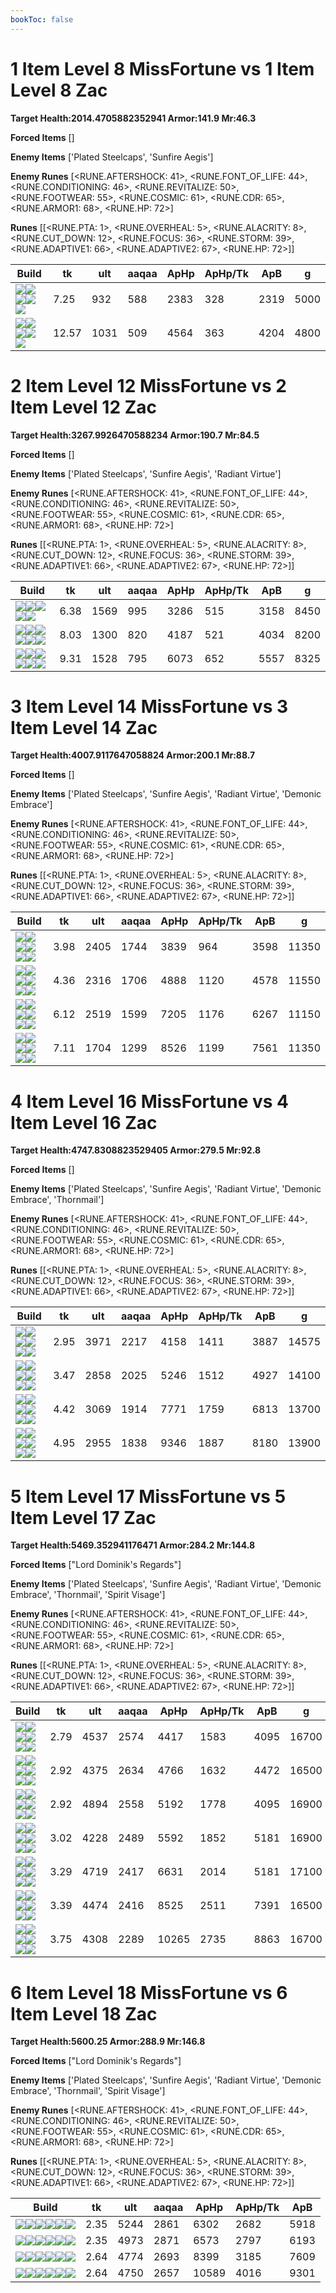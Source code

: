 ```yaml
---
bookToc: false
---
```


# 1 Item Level 8 MissFortune vs 1 Item Level 8 Zac

**Target Health:2014.4705882352941 Armor:141.9 Mr:46.3**


**Forced Items** []


**Enemy Items** ['Plated Steelcaps', 'Sunfire Aegis']


**Enemy Runes** [<RUNE.AFTERSHOCK: 41>, <RUNE.FONT_OF_LIFE: 44>, <RUNE.CONDITIONING: 46>, <RUNE.REVITALIZE: 50>, <RUNE.FOOTWEAR: 55>, <RUNE.COSMIC: 61>, <RUNE.CDR: 65>, <RUNE.ARMOR1: 68>, <RUNE.HP: 72>]


**Runes** [[<RUNE.PTA: 1>, <RUNE.OVERHEAL: 5>, <RUNE.ALACRITY: 8>, <RUNE.CUT_DOWN: 12>, <RUNE.FOCUS: 36>, <RUNE.STORM: 39>, <RUNE.ADAPTIVE1: 66>, <RUNE.ADAPTIVE2: 67>, <RUNE.HP: 72>]]




Build | tk | ult | aaqaa |ApHp | ApHp/Tk | ApB | g
-|-|-|-|-|-|-|-
![](/item/6672.png)![](/item/1001.png)![](/item/1053.png)![](/item/1055.png)![](/item/1036.png)|7.25|932|588|2383|328|2319|5000
![](/item/3156.png)![](/item/1001.png)![](/item/1053.png)![](/item/1055.png)![](/item/1036.png)|12.57|1031|509|4564|363|4204|4800




























































# 2 Item Level 12 MissFortune vs 2 Item Level 12 Zac

**Target Health:3267.9926470588234 Armor:190.7 Mr:84.5**


**Forced Items** []


**Enemy Items** ['Plated Steelcaps', 'Sunfire Aegis', 'Radiant Virtue']


**Enemy Runes** [<RUNE.AFTERSHOCK: 41>, <RUNE.FONT_OF_LIFE: 44>, <RUNE.CONDITIONING: 46>, <RUNE.REVITALIZE: 50>, <RUNE.FOOTWEAR: 55>, <RUNE.COSMIC: 61>, <RUNE.CDR: 65>, <RUNE.ARMOR1: 68>, <RUNE.HP: 72>]


**Runes** [[<RUNE.PTA: 1>, <RUNE.OVERHEAL: 5>, <RUNE.ALACRITY: 8>, <RUNE.CUT_DOWN: 12>, <RUNE.FOCUS: 36>, <RUNE.STORM: 39>, <RUNE.ADAPTIVE1: 66>, <RUNE.ADAPTIVE2: 67>, <RUNE.HP: 72>]]




Build | tk | ult | aaqaa |ApHp | ApHp/Tk | ApB | g
-|-|-|-|-|-|-|-
![](/item/6672.png)![](/item/3033.png)![](/item/1053.png)![](/item/1055.png)![](/item/3006.png)|6.38|1569|995|3286|515|3158|8450
![](/item/6672.png)![](/item/3091.png)![](/item/1001.png)![](/item/1053.png)![](/item/1055.png)![](/item/1036.png)|8.03|1300|820|4187|521|4034|8200
![](/item/6672.png)![](/item/3156.png)![](/item/1001.png)![](/item/1053.png)![](/item/1055.png)![](/item/1037.png)|9.31|1528|795|6073|652|5557|8325




























































# 3 Item Level 14 MissFortune vs 3 Item Level 14 Zac

**Target Health:4007.9117647058824 Armor:200.1 Mr:88.7**


**Forced Items** []


**Enemy Items** ['Plated Steelcaps', 'Sunfire Aegis', 'Radiant Virtue', 'Demonic Embrace']


**Enemy Runes** [<RUNE.AFTERSHOCK: 41>, <RUNE.FONT_OF_LIFE: 44>, <RUNE.CONDITIONING: 46>, <RUNE.REVITALIZE: 50>, <RUNE.FOOTWEAR: 55>, <RUNE.COSMIC: 61>, <RUNE.CDR: 65>, <RUNE.ARMOR1: 68>, <RUNE.HP: 72>]


**Runes** [[<RUNE.PTA: 1>, <RUNE.OVERHEAL: 5>, <RUNE.ALACRITY: 8>, <RUNE.CUT_DOWN: 12>, <RUNE.FOCUS: 36>, <RUNE.STORM: 39>, <RUNE.ADAPTIVE1: 66>, <RUNE.ADAPTIVE2: 67>, <RUNE.HP: 72>]]




Build | tk | ult | aaqaa |ApHp | ApHp/Tk | ApB | g
-|-|-|-|-|-|-|-
![](/item/6672.png)![](/item/3036.png)![](/item/3153.png)![](/item/1001.png)![](/item/1055.png)![](/item/1038.png)|3.98|2405|1744|3839|964|3598|11350
![](/item/3036.png)![](/item/3091.png)![](/item/3153.png)![](/item/1001.png)![](/item/1055.png)![](/item/1038.png)|4.36|2316|1706|4888|1120|4578|11550
![](/item/3156.png)![](/item/3036.png)![](/item/3153.png)![](/item/1001.png)![](/item/1055.png)![](/item/1038.png)|6.12|2519|1599|7205|1176|6267|11150
![](/item/3156.png)![](/item/3091.png)![](/item/3153.png)![](/item/1001.png)![](/item/1055.png)![](/item/1038.png)|7.11|1704|1299|8526|1199|7561|11350




























































# 4 Item Level 16 MissFortune vs 4 Item Level 16 Zac

**Target Health:4747.8308823529405 Armor:279.5 Mr:92.8**


**Forced Items** []


**Enemy Items** ['Plated Steelcaps', 'Sunfire Aegis', 'Radiant Virtue', 'Demonic Embrace', 'Thornmail']


**Enemy Runes** [<RUNE.AFTERSHOCK: 41>, <RUNE.FONT_OF_LIFE: 44>, <RUNE.CONDITIONING: 46>, <RUNE.REVITALIZE: 50>, <RUNE.FOOTWEAR: 55>, <RUNE.COSMIC: 61>, <RUNE.CDR: 65>, <RUNE.ARMOR1: 68>, <RUNE.HP: 72>]


**Runes** [[<RUNE.PTA: 1>, <RUNE.OVERHEAL: 5>, <RUNE.ALACRITY: 8>, <RUNE.CUT_DOWN: 12>, <RUNE.FOCUS: 36>, <RUNE.STORM: 39>, <RUNE.ADAPTIVE1: 66>, <RUNE.ADAPTIVE2: 67>, <RUNE.HP: 72>]]




Build | tk | ult | aaqaa |ApHp | ApHp/Tk | ApB | g
-|-|-|-|-|-|-|-
![](/item/6672.png)![](/item/3036.png)![](/item/3153.png)![](/item/3142.png)![](/item/1038.png)![](/item/1037.png)|2.95|3971|2217|4158|1411|3887|14575
![](/item/6672.png)![](/item/3036.png)![](/item/3153.png)![](/item/3091.png)![](/item/1001.png)![](/item/1038.png)|3.47|2858|2025|5246|1512|4927|14100
![](/item/6672.png)![](/item/3036.png)![](/item/3153.png)![](/item/3156.png)![](/item/1001.png)![](/item/1038.png)|4.42|3069|1914|7771|1759|6813|13700
![](/item/3036.png)![](/item/3091.png)![](/item/3153.png)![](/item/3156.png)![](/item/1001.png)![](/item/1038.png)|4.95|2955|1838|9346|1887|8180|13900




























































# 5 Item Level 17 MissFortune vs 5 Item Level 17 Zac

**Target Health:5469.352941176471 Armor:284.2 Mr:144.8**


**Forced Items** ["Lord Dominik's Regards"]


**Enemy Items** ['Plated Steelcaps', 'Sunfire Aegis', 'Radiant Virtue', 'Demonic Embrace', 'Thornmail', 'Spirit Visage']


**Enemy Runes** [<RUNE.AFTERSHOCK: 41>, <RUNE.FONT_OF_LIFE: 44>, <RUNE.CONDITIONING: 46>, <RUNE.REVITALIZE: 50>, <RUNE.FOOTWEAR: 55>, <RUNE.COSMIC: 61>, <RUNE.CDR: 65>, <RUNE.ARMOR1: 68>, <RUNE.HP: 72>]


**Runes** [[<RUNE.PTA: 1>, <RUNE.OVERHEAL: 5>, <RUNE.ALACRITY: 8>, <RUNE.CUT_DOWN: 12>, <RUNE.FOCUS: 36>, <RUNE.STORM: 39>, <RUNE.ADAPTIVE1: 66>, <RUNE.ADAPTIVE2: 67>, <RUNE.HP: 72>]]




Build | tk | ult | aaqaa |ApHp | ApHp/Tk | ApB | g
-|-|-|-|-|-|-|-
![](/item/6672.png)![](/item/3036.png)![](/item/3153.png)![](/item/3142.png)![](/item/3095.png)![](/item/1038.png)|2.79|4537|2574|4417|1583|4095|16700
![](/item/6672.png)![](/item/3036.png)![](/item/3153.png)![](/item/3142.png)![](/item/6609.png)![](/item/1038.png)|2.92|4375|2634|4766|1632|4472|16500
![](/item/6672.png)![](/item/3036.png)![](/item/3153.png)![](/item/3142.png)![](/item/3072.png)![](/item/1038.png)|2.92|4894|2558|5192|1778|4095|16900
![](/item/6672.png)![](/item/3036.png)![](/item/3153.png)![](/item/3142.png)![](/item/3091.png)![](/item/1038.png)|3.02|4228|2489|5592|1852|5181|16900
![](/item/3036.png)![](/item/3091.png)![](/item/3153.png)![](/item/3072.png)![](/item/3142.png)![](/item/1038.png)|3.29|4719|2417|6631|2014|5181|17100
![](/item/6672.png)![](/item/3036.png)![](/item/3153.png)![](/item/3142.png)![](/item/3156.png)![](/item/1038.png)|3.39|4474|2416|8525|2511|7391|16500
![](/item/3036.png)![](/item/3091.png)![](/item/3153.png)![](/item/3156.png)![](/item/3142.png)![](/item/1038.png)|3.75|4308|2289|10265|2735|8863|16700




























































# 6 Item Level 18 MissFortune vs 6 Item Level 18 Zac

**Target Health:5600.25 Armor:288.9 Mr:146.8**


**Forced Items** ["Lord Dominik's Regards"]


**Enemy Items** ['Plated Steelcaps', 'Sunfire Aegis', 'Radiant Virtue', 'Demonic Embrace', 'Thornmail', 'Spirit Visage']


**Enemy Runes** [<RUNE.AFTERSHOCK: 41>, <RUNE.FONT_OF_LIFE: 44>, <RUNE.CONDITIONING: 46>, <RUNE.REVITALIZE: 50>, <RUNE.FOOTWEAR: 55>, <RUNE.COSMIC: 61>, <RUNE.CDR: 65>, <RUNE.ARMOR1: 68>, <RUNE.HP: 72>]


**Runes** [[<RUNE.PTA: 1>, <RUNE.OVERHEAL: 5>, <RUNE.ALACRITY: 8>, <RUNE.CUT_DOWN: 12>, <RUNE.FOCUS: 36>, <RUNE.STORM: 39>, <RUNE.ADAPTIVE1: 66>, <RUNE.ADAPTIVE2: 67>, <RUNE.HP: 72>]]




Build | tk | ult | aaqaa |ApHp | ApHp/Tk | ApB
-|-|-|-|-|-|-
![](/item/3036.png)![](/item/3091.png)![](/item/3153.png)![](/item/6609.png)![](/item/6676.png)![](/item/3142.png)|2.35|5244|2861|6302|2682|5918
![](/item/3036.png)![](/item/3091.png)![](/item/3153.png)![](/item/6609.png)![](/item/6676.png)![](/item/6692.png)|2.35|4973|2871|6573|2797|6193
![](/item/6672.png)![](/item/3036.png)![](/item/3153.png)![](/item/3142.png)![](/item/3091.png)![](/item/6673.png)|2.64|4774|2693|8399|3185|7609
![](/item/6672.png)![](/item/3036.png)![](/item/3153.png)![](/item/3142.png)![](/item/3091.png)![](/item/3156.png)|2.64|4750|2657|10589|4016|9301




























































